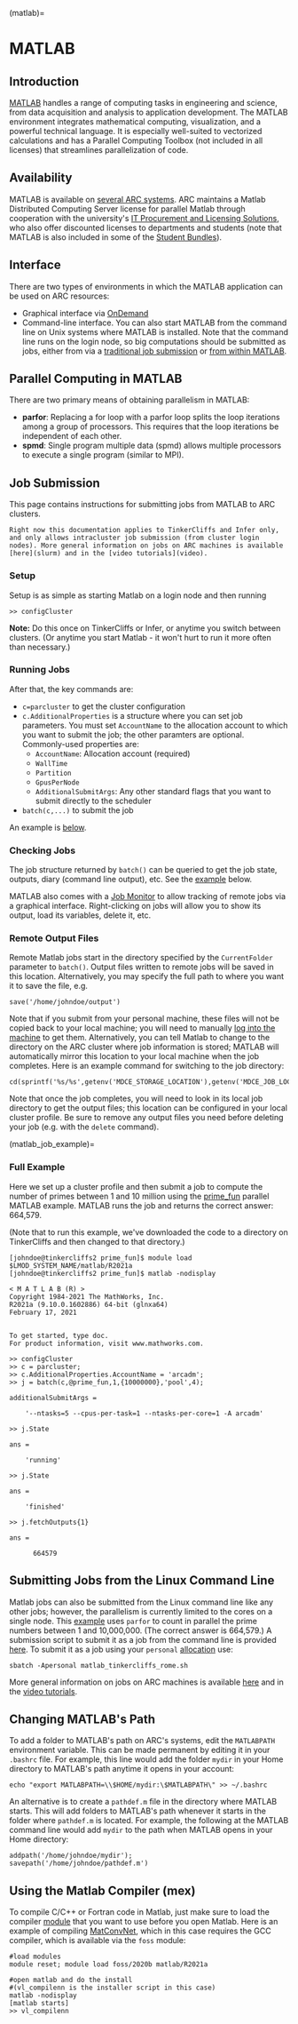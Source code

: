 (matlab)=

# MATLAB

## Introduction

[MATLAB](http://www.mathworks.com/) handles a range of computing tasks in engineering and science, from data acquisition and analysis to application development. The MATLAB environment integrates mathematical computing, visualization, and a powerful technical language. It is especially well-suited to vectorized calculations and has a Parallel Computing Toolbox (not included in all licenses) that streamlines parallelization of code. 

## Availability

MATLAB is available on [several ARC systems](/software). ARC maintains a Matlab Distributed Computing Server license for parallel Matlab through cooperation with the university's [IT Procurement and Licensing Solutions](https://itpals.vt.edu/), who also offer discounted licenses to departments and students (note that MATLAB is also included in some of the [Student Bundles](http://www2.ita.vt.edu/software/student/bundles/index.html)). 

## Interface

There are two types of environments in which the MATLAB application can be used on ARC resources:
- Graphical interface via [OnDemand](ood)
- Command-line interface. You can also start MATLAB from the command line on Unix systems where MATLAB is installed. Note that the command line runs on the login node, so big computations should be submitted as jobs, either from via a [traditional job submission](slurm) or [from within MATLAB](matlab_remotesub).


## Parallel Computing in MATLAB

There are two primary means of obtaining parallelism in MATLAB: 
- **parfor**: Replacing a for loop with a parfor loop splits the loop iterations among a group of processors. This requires that the loop iterations be independent of each other.
- **spmd**: Single program multiple data (spmd) allows multiple processors to execute a single program (similar to MPI).


##  Job Submission

This page contains instructions for submitting jobs from MATLAB to ARC clusters. 

```{note}
Right now this documentation applies to TinkerCliffs and Infer only, and only allows intracluster job submission (from cluster login nodes). More general information on jobs on ARC machines is available [here](slurm) and in the [video tutorials](video).
```

### Setup
Setup is as simple as starting Matlab on a login node and then running
```
>> configCluster
```
**Note:** Do this once on TinkerCliffs or Infer, or anytime you switch between clusters. (Or anytime you start Matlab - it won't hurt to run it more often than necessary.)

### Running Jobs
After that, the key commands are:

- `c=parcluster` to get the cluster configuration
- `c.AdditionalProperties` is a structure where you can set job parameters. You must set `AccountName` to the allocation account to which you want to submit the job; the other paramters are optional. Commonly-used properties are:
    - `AccountName`: Allocation account (required)
    - `WallTime`
    - `Partition`
    - `GpusPerNode`
    - `AdditionalSubmitArgs`: Any other standard flags that you want to submit directly to the scheduler
- `batch(c,...)` to submit the job

An example is [below](matlab_job_example).

### Checking Jobs

The job structure returned by `batch()` can be queried to get the job state, outputs, diary (command line output), etc. See the [example](matlab_job_example) below.

MATLAB also comes with a [Job Monitor](https://www.mathworks.com/help/parallel-computing/job-monitor.html) to allow tracking of remote jobs via a graphical interface. Right-clicking on jobs will allow you to show its output, load its variables, delete it, etc.

### Remote Output Files

Remote Matlab jobs start in the directory specified by the `CurrentFolder` parameter to `batch()`. Output files written to remote jobs will be saved in this location. Alternatively, you may specify the full path to where you want it to save the file, e.g.
```
save('/home/johndoe/output')
```
Note that if you submit from your personal machine, these files will not be copied back to your local machine; you will need to manually [log into the machine](video) to get them. Alternatively, you can tell Matlab to change to the directory on the ARC cluster where job information is stored; MATLAB will automatically mirror this location to your local machine when the job completes. Here is an example command for switching to the job directory: 
```
cd(sprintf('%s/%s',getenv('MDCE_STORAGE_LOCATION'),getenv('MDCE_JOB_LOCATION')));
```

Note that once the job completes, you will need to look in its local job directory to get the output files; this location can be configured in your local cluster profile. Be sure to remove any output files you need before deleting your job (e.g. with the `delete` command).

(matlab_job_example)=
### Full Example
Here we set up a cluster profile and then submit a job to compute the number of primes between 1 and 10 million using the [prime_fun](https://github.com/AdvancedResearchComputing/examples/blob/master/matlab/prime_fun.m "`prime_fun`") parallel MATLAB example. MATLAB runs the job and returns the correct answer: 664,579.

(Note that to run this example, we've downloaded the code to a directory on TinkerCliffs and then changed to that directory.)

```
[johndoe@tinkercliffs2 prime_fun]$ module load $LMOD_SYSTEM_NAME/matlab/R2021a
[johndoe@tinkercliffs2 prime_fun]$ matlab -nodisplay

< M A T L A B (R) >
Copyright 1984-2021 The MathWorks, Inc.
R2021a (9.10.0.1602886) 64-bit (glnxa64)
February 17, 2021


To get started, type doc.
For product information, visit www.mathworks.com.

>> configCluster
>> c = parcluster;
>> c.AdditionalProperties.AccountName = 'arcadm';
>> j = batch(c,@prime_fun,1,{10000000},'pool',4); 

additionalSubmitArgs =

    '--ntasks=5 --cpus-per-task=1 --ntasks-per-core=1 -A arcadm'

>> j.State

ans =

    'running'

>> j.State

ans =

    'finished'

>> j.fetchOutputs{1}

ans =

      664579
```

## Submitting Jobs from the Linux Command Line

Matlab jobs can also be submitted from the Linux command line like any other jobs; however, the parallelism is currently limited to the cores on a single node. This [example](https://github.com/AdvancedResearchComputing/examples/blob/master/matlab/prime_fun.m) uses `parfor` to count in parallel the prime numbers between 1 and 10,000,000. (The correct answer is 664,579.) A submission script to submit it as a job from the command line is provided [here](https://github.com/AdvancedResearchComputing/examples/tree/master/matlab "here"). To submit it as a job using your `personal` [allocation](allocations) use:

```
sbatch -Apersonal matlab_tinkercliffs_rome.sh
```

More general information on jobs on ARC machines is available [here](slurm) and in the [video tutorials](video).

## Changing MATLAB\'s Path

To add a folder to MATLAB's path on ARC's systems, edit the `MATLABPATH` environment variable. This can be made permanent by editing it in your `.bashrc` file. For example, this line would add the folder `mydir` in your Home directory to MATLAB\'s path anytime it opens in your account: 
```
echo "export MATLABPATH=\\$HOME/mydir:\$MATLABPATH\" >> ~/.bashrc
```

An alternative is to create a `pathdef.m` file in the directory where MATLAB starts. This will add folders to MATLAB\'s path whenever it starts in the folder where `pathdef.m` is located. For example, the following at the MATLAB command line would add `mydir` to the path when MATLAB opens in your Home directory: 
```
addpath('/home/johndoe/mydir');
savepath('/home/johndoe/pathdef.m')
```

## Using the Matlab Compiler (mex)

To compile C/C++ or Fortran code in Matlab, just make sure to load the compiler [module](modules) that you want to use before you open Matlab. Here is an example of compiling [MatConvNet](http://www.vlfeat.org/matconvnet/), which in this case requires the GCC compiler, which is available via the `foss` module: 
```
#load modules
module reset; module load foss/2020b matlab/R2021a

#open matlab and do the install 
#(vl_compilenn is the installer script in this case)
matlab -nodisplay
[matlab starts]
>> vl_compilenn
```

